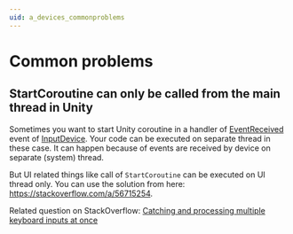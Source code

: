 ```yaml
---
uid: a_devices_commonproblems
---
```


# Common problems

## StartCoroutine can only be called from the main thread in Unity

Sometimes you want to start Unity coroutine in a handler of [EventReceived](xref:Melanchall.DryWetMidi.Devices.IInputDevice.EventReceived) event of [InputDevice](xref:Melanchall.DryWetMidi.Devices.InputDevice). Your code can be executed on separate thread in these case. It can happen because of events are received by device on separate (system) thread.

But UI related things like call of `StartCoroutine` can be executed on UI thread only. You can use the solution from here: https://stackoverflow.com/a/56715254.

Related question on StackOverflow: [Catching and processing multiple keyboard inputs at once](https://stackoverflow.com/q/62750863)